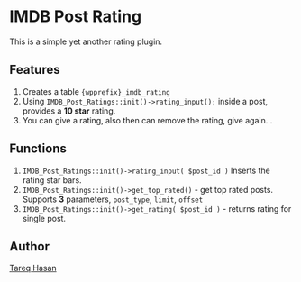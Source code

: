IMDB Post Rating
====================

This is a simple yet another rating plugin.


Features
---------------
1. Creates a table `{wpprefix}_imdb_rating`
2. Using `IMDB_Post_Ratings::init()->rating_input();` inside a post, provides a **10 star** rating.
3. You can give a rating, also then can remove the rating, give again…

Functions
------------------

1. `IMDB_Post_Ratings::init()->rating_input( $post_id )` Inserts the rating star bars.
1. `IMDB_Post_Ratings::init()->get_top_rated()` - get top rated posts. Supports **3** parameters, `post_type`, `limit`, `offset`
1. `IMDB_Post_Ratings::init()->get_rating( $post_id )` - returns rating for single post.

Author
----------------------------
[Tareq Hasan](http://tareq.wedevs.com)